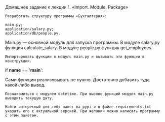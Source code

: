 Домашнее задание к лекции 1. «Import. Module. Package»

    Разработать структуру программы «Бухгалтерия»:

    main.py;
    application/salary.py;
    application/db/people.py.

Main.py — основной модуль для запуска программы.
В модуле salary.py функция calculate_salary.
В модуле people.py функция get_employees.

    Импортировать функции в модуль main.py и вызывать эти функции в конструкции.

if __name__ == '__main__':

Сами функции реализовывать не нужно. Достаточно добавить туда какой-либо вывод.

    Познакомиться с модулем datetime. При вызове функций модуля main.py выводить текущую дату.

    Найти интересный для себя пакет на pypi и в файле requirements.txt указать его с актуальной версией. При желании можно написать программу с этим пакетом.
